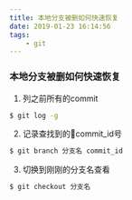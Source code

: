 ```yaml
---
title: 本地分支被删如何快速恢复
date: 2019-01-23 16:14:56
tags:  
    - git
---
```

### 本地分支被删如何快速恢复

1. 列之前所有的commit
```bash
$ git log -g 
```
2. 记录查找到的commit_id号
```bash
$ git branch 分支名 commit_id
```
3. 切换到刚刚的分支名查看
```bash
$ git checkout 分支名
```
<!--more-->